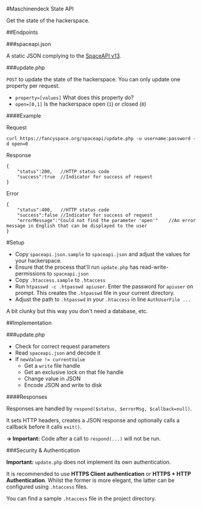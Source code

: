 #Maschinendeck State API

Get the state of the hackerspace.

##Endpoints

###spaceapi.json

A static JSON complying to the [SpaceAPI v13](http://spaceapi.net/documentation).

###update.php

`POST` to update the state of the hackerspace. You can only update one property per request.

* `property=[values]` What does this property do?
* `open=[0,1]` Is the hackerspace open (`1`) or closed (`0`)


####Example

Request

	curl https://fancyspace.org/spaceapi/update.php -u username:password -d open=0
	
Response
	
	{
		"status":200, 	//HTTP status code
		"success":true 	//Indicator for success of request
	}
	
Error

	{
		"status":400,	//HTTP status code
		"success":false	//Indicator for success of request
		"errorMessage":"Could not find the parameter 'open'"	//An error message in English that can be displayed to the user
	}
	
	
#Setup

* Copy `spaceapi.json.sample` to `spaceapi.json` and adjust the values for your hackerspace.
* Ensure that the process that'll run `update.php` has read-write-permissions to `spaceapi.json`
* Copy `.htaccess.sample` to `.htaccess`
* Run `htpasswd -c .htpasswd apiuser`. Enter the password for `apiuser` on prompt. This creates the `.htpasswd` file in your current directory.
* Adjust the path to `.htpasswd` in your `.htaccess` in line `AuthUserFile ...`

A bit clunky but this way you don't need a database, etc.

##Implementation

###update.php

* Check for correct request parameters 
* Read `spaceapi.json` and decode it
* If `newValue != currentValue`
	* Get a `write` file handle
	* Get an exclusive lock on that file handle
	* Change value in JSON
	* Encode JSON and write to disk
	
####Responses

Responses are handled by `respond($status, $errorMsg, $callback=null)`.

It sets HTTP headers, creates a JSON response and optionally calls a callback before it calls `exit()`.

**→ Important:** Code after a call to `respond(...)` will not be run.

###Security & Authentication

**Important:** `update.php` does not implement its own authentication.

It is recommended to use **HTTPS Client authentication** or **HTTPS + HTTP Authentication**. Whilst the former is more elegant, the latter can be configured using `.htaccess` files.

You can find a sample `.htaccess` file in the project directory.